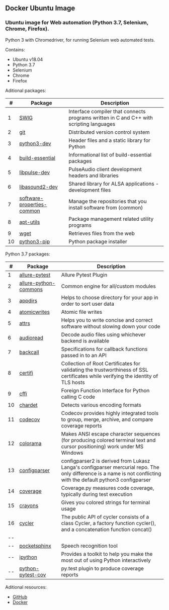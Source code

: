 ## Docker Ubuntu Image

### Ubuntu image for Web automation (Python 3.7, Selenium, Chrome, Firefox).

Python 3 with Chromedriver, for running Selenium web automated tests.

Contains:

- Ubuntu v18.04
- Python 3.7
- Selenium
- Chrome
- Firefox

Aditional packages:

| #  | Package                               |                                      Description                                        |
| -- | ------------------------------------- | --------------------------------------------------------------------------------------- | 
| 1  | [SWIG](http://www.swig.org/exec.html) | Interface compiler that connects programs written in C and C++ with scripting languages | 
| 2  | [git](https://git-scm.com/)           | Distributed version control system                                                      |
| 3  | [python3-dev](https://packages.debian.org/stable/python3-dev)| Header files and a static library for Python                     |
| 4  | [build-essential](https://packages.ubuntu.com/bionic/build-essential)| Informational list of build-essential packages           |
| 5  | [libpulse-dev](https://packages.ubuntu.com/bionic/libpulse-dev)| PulseAudio client development headers and libraries            |
| 6  | [libasound2-dev](https://packages.ubuntu.com/bionic/libasound2-dev)| Shared library for ALSA applications - development files   |
| 7  | [software-properties-common](https://packages.ubuntu.com/bionic/software-properties-common)| Manage the repositories that you install software from (common)|
| 8 | [apt-utils](https://packages.ubuntu.com/bionic/apt-utils)| Package management related utility programs                          |
| 9 | [wget](https://packages.ubuntu.com/bionic/wget)| Retrieves files from the web                                                   |
| 10 | [python3-pip](https://packages.ubuntu.com/bionic/python3-pip)| Python package installer                                         |

Python 3.7 packages:

| #  | Package                               |                                      Description                                        |
| -- | ------------------------------------- | --------------------------------------------------------------------------------------- | 
| 1  | [allure-pytest](https://pypi.org/project/allure-pytest/)| Allure Pytest Plugin                                                  |
| 2  | [allure-python-commons](https://github.com/allure-framework/allure-python)| Common engine for all/custom modules                |
| 3  | [appdirs](https://pypi.org/project/appdirs/)| Helps to choose directory for your app in order to sort user data                 |
| 4  | [atomicwrites](https://pypi.org/project/atomicwrites/)| Atomic file writes                                                      |
| 5  | [attrs](https://pypi.org/project/attrs/)| Helps you to write concise and correct software without slowing down your code        |
| 6  | [audioread](https://pypi.org/project/audioread/)| Decode audio files using whichever backend is available                       |
| 7  | [backcall](https://pypi.org/project/backcall/)| Specifications for callback functions passed in to an API                       |
| 8  | [certifi](https://pypi.org/project/certifi/)| Collection of Root Certificates for validating the trustworthiness of SSL certificates while verifying the identity of TLS hosts |
| 9  | [cffi](https://pypi.org/project/cffi/)| Foreign Function Interface for Python calling C code                                    |
| 10 | [chardet](https://pypi.org/project/chardet2/)| Detects various encoding formats |
| 11 | [codecov](https://codecov.io/)| Codecov provides highly integrated tools to group, merge, archive, and compare coverage reports |
| 12 | [colorama](https://pypi.org/project/colorama/)| Makes ANSI escape character sequences (for producing colored terminal text and cursor positioning) work under MS Windows |
| 13 | [configparser](https://pypi.org/project/configparser2/)| configparser2 is derived from Lukasz Langa's configparser mercurial repo. The only difference is a name is not conflicting with the default python3 configparser                                           |
| 14 | [coverage](https://pypi.org/project/coverage/)| Coverage.py measures code coverage, typically during test execution             |
| 15 | [crayons](https://pypi.org/project/crayons/)| Gives you colored strings for terminal usage                                      |
| 16 | [cycler](https://pypi.org/project/Cycler/)| The public API of cycler consists of a class Cycler, a factory function cycler(), and a concatenation function concat() |
| -- | []()|                                        |                                       |
| -- | [pocketsphinx](https://packages.ubuntu.com/bionic/pocketsphinx)| Speech recognition tool                                        |
| -- | [ipython](https://pypi.org/project/ipython/)| Provides a toolkit to help you make the most out of using Python interactively    |
| -- | [python-pytest-cov](https://packages.ubuntu.com/bionic/python-pytest-cov)| py.test plugin to produce coverage reports           |

Aditional resources:

- [GitHub](https://github.com/ikostan/ubuntu_python_3.7_selenium/)
- [Docker](https://hub.docker.com/repository/docker/ikostan/ubuntu_python_3.7_selenium)
